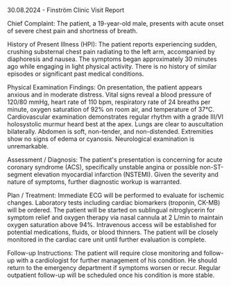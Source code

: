 30.08.2024 - Finström Clinic Visit Report

Chief Complaint: The patient, a 19-year-old male, presents with acute onset of severe chest pain and shortness of breath.

History of Present Illness (HPI): The patient reports experiencing sudden, crushing substernal chest pain radiating to the left arm, accompanied by diaphoresis and nausea. The symptoms began approximately 30 minutes ago while engaging in light physical activity. There is no history of similar episodes or significant past medical conditions.

Physical Examination Findings: On presentation, the patient appears anxious and in moderate distress. Vital signs reveal a blood pressure of 120/80 mmHg, heart rate of 110 bpm, respiratory rate of 24 breaths per minute, oxygen saturation of 92% on room air, and temperature of 37°C. Cardiovascular examination demonstrates regular rhythm with a grade III/VI holosystolic murmur heard best at the apex. Lungs are clear to auscultation bilaterally. Abdomen is soft, non-tender, and non-distended. Extremities show no signs of edema or cyanosis. Neurological examination is unremarkable.

Assessment / Diagnosis: The patient's presentation is concerning for acute coronary syndrome (ACS), specifically unstable angina or possible non-ST-segment elevation myocardial infarction (NSTEMI). Given the severity and nature of symptoms, further diagnostic workup is warranted.

Plan / Treatment: Immediate ECG will be performed to evaluate for ischemic changes. Laboratory tests including cardiac biomarkers (troponin, CK-MB) will be ordered. The patient will be started on sublingual nitroglycerin for symptom relief and oxygen therapy via nasal cannula at 2 L/min to maintain oxygen saturation above 94%. Intravenous access will be established for potential medications, fluids, or blood thinners. The patient will be closely monitored in the cardiac care unit until further evaluation is complete.

Follow-up Instructions: The patient will require close monitoring and follow-up with a cardiologist for further management of his condition. He should return to the emergency department if symptoms worsen or recur. Regular outpatient follow-up will be scheduled once his condition is more stable.